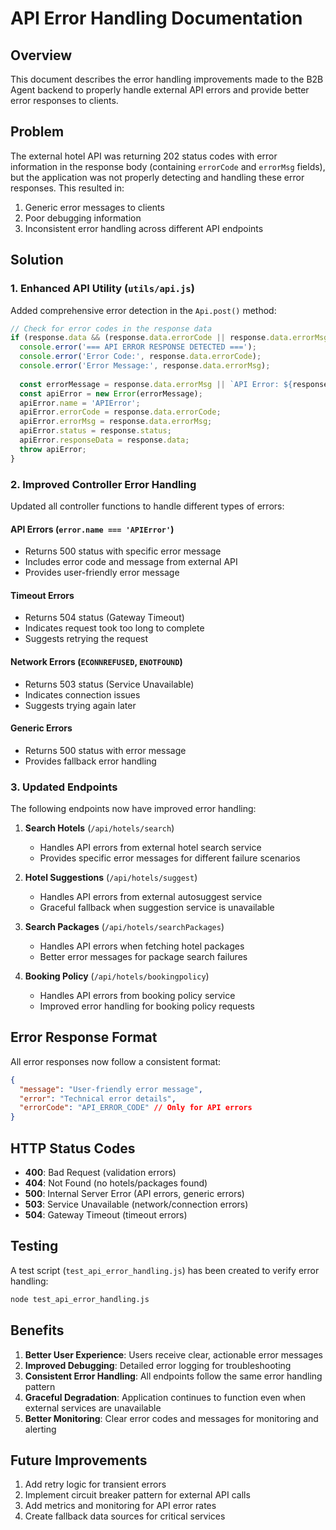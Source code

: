 # API Error Handling Documentation

## Overview

This document describes the error handling improvements made to the B2B Agent backend to properly handle external API errors and provide better error responses to clients.

## Problem

The external hotel API was returning 202 status codes with error information in the response body (containing `errorCode` and `errorMsg` fields), but the application was not properly detecting and handling these error responses. This resulted in:

1. Generic error messages to clients
2. Poor debugging information
3. Inconsistent error handling across different API endpoints

## Solution

### 1. Enhanced API Utility (`utils/api.js`)

Added comprehensive error detection in the `Api.post()` method:

```javascript
// Check for error codes in the response data
if (response.data && (response.data.errorCode || response.data.errorMsg)) {
  console.error('=== API ERROR RESPONSE DETECTED ===');
  console.error('Error Code:', response.data.errorCode);
  console.error('Error Message:', response.data.errorMsg);
  
  const errorMessage = response.data.errorMsg || `API Error: ${response.data.errorCode || 'Unknown error'}`;
  const apiError = new Error(errorMessage);
  apiError.name = 'APIError';
  apiError.errorCode = response.data.errorCode;
  apiError.errorMsg = response.data.errorMsg;
  apiError.status = response.status;
  apiError.responseData = response.data;
  throw apiError;
}
```

### 2. Improved Controller Error Handling

Updated all controller functions to handle different types of errors:

#### API Errors (`error.name === 'APIError'`)
- Returns 500 status with specific error message
- Includes error code and message from external API
- Provides user-friendly error message

#### Timeout Errors
- Returns 504 status (Gateway Timeout)
- Indicates request took too long to complete
- Suggests retrying the request

#### Network Errors (`ECONNREFUSED`, `ENOTFOUND`)
- Returns 503 status (Service Unavailable)
- Indicates connection issues
- Suggests trying again later

#### Generic Errors
- Returns 500 status with error message
- Provides fallback error handling

### 3. Updated Endpoints

The following endpoints now have improved error handling:

1. **Search Hotels** (`/api/hotels/search`)
   - Handles API errors from external hotel search service
   - Provides specific error messages for different failure scenarios

2. **Hotel Suggestions** (`/api/hotels/suggest`)
   - Handles API errors from external autosuggest service
   - Graceful fallback when suggestion service is unavailable

3. **Search Packages** (`/api/hotels/searchPackages`)
   - Handles API errors when fetching hotel packages
   - Better error messages for package search failures

4. **Booking Policy** (`/api/hotels/bookingpolicy`)
   - Handles API errors from booking policy service
   - Improved error handling for booking policy requests

## Error Response Format

All error responses now follow a consistent format:

```json
{
  "message": "User-friendly error message",
  "error": "Technical error details",
  "errorCode": "API_ERROR_CODE" // Only for API errors
}
```

## HTTP Status Codes

- **400**: Bad Request (validation errors)
- **404**: Not Found (no hotels/packages found)
- **500**: Internal Server Error (API errors, generic errors)
- **503**: Service Unavailable (network/connection errors)
- **504**: Gateway Timeout (timeout errors)

## Testing

A test script (`test_api_error_handling.js`) has been created to verify error handling:

```bash
node test_api_error_handling.js
```

## Benefits

1. **Better User Experience**: Users receive clear, actionable error messages
2. **Improved Debugging**: Detailed error logging for troubleshooting
3. **Consistent Error Handling**: All endpoints follow the same error handling pattern
4. **Graceful Degradation**: Application continues to function even when external services are unavailable
5. **Better Monitoring**: Clear error codes and messages for monitoring and alerting

## Future Improvements

1. Add retry logic for transient errors
2. Implement circuit breaker pattern for external API calls
3. Add metrics and monitoring for API error rates
4. Create fallback data sources for critical services 
